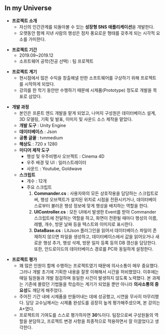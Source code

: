 ## In my Universe

+ **프로젝트 소개**
  + 자신의 인간관계를 되돌아볼 수 있는 **성장형 SNS 애플리케이션**을 개발한다.
  + 오랫동안 함께 지낸 사람의 행성은 점차 풍요로운 형태를 갖추게 되는 시각적 요소를 가미한다.
  
- **프로젝트 기간**
  - 2019.09~2019.12
  - 소프트웨어 공학(전공 선택) : 팀 프로젝트
  
+ **프로젝트 계기**
  + 현시점에서 많은 수익을 창출해낼 만한 소프트웨어를 구상하기 위해 프로젝트를 시작하게 되었다.
  + 강의를 한 학기 동안만 수행하기 때문에 시제품(Prototype) 정도로 개발을 목표로 삼았다.
  
- **개발 과정**
  - 본인은 프론트 엔드 개발을 맡게 되었고, 나머지 구성원은 데이터베이스 설계, 3D 모델링, 기획 및 발표, 이미지 및 사운드 소스 제작을 맡았다.
  - **개발 도구** : Unity Engine
  - **데이터베이스** : Json
  - **공통 글꼴** : tvnmedium
  - **해상도** : 720 x 1280
  - **미디어 제작 도구**
    - 행성 및 우주비행사 오브젝트 : Cinema 4D
    - 우주 배경 및 UI : 일러스트레이터
    - 사운드 : Youtube, Goldwave
  - **스크립트**
    - 개수 : 12개
    - 주요 스크립트
      1. **Commander.cs** : 사용자와의 모든 상호작용을 담당하는 스크립트로써, 행성 오브젝트가 설치된 위치로 시점을 전환시키거나, 데이터베이스로부터 불러온 행성 정보에 맞게 행성을 배치하는 역할을 한다.
      2. **UIController.cs** : 모든 UI에서 발생한 Event를 받아 Commander 스크립트에 전달하는 역할을 하고, 화면이 전환될 때마다 행성의 이름, 레벨, 개수, 방문 날짜 등을 텍스트와 이미지로 표시한다.
      3. **DataBase.cs** : LitJson 플러그인을 읽어서 데이터베이스 파일이 존재하지 않으면 파일을 생성하고, 데이터베이스에서 값을 읽어오거나 새로운 행성 추가, 행성 삭제, 방문 일자 등록 등의 DB 갱신을 담당한다. 또한, 안드로이드의 데이터베이스 경로를 PC와 동일하게 설정한다.
    
+ **프로젝트 평가**
  + 꽤 많은 인원이 함께 수행하는 프로젝트였기 때문에 의사소통이 매우 중요했다. 그러나 개발 초기에 기획한 내용을 잘못 이해해서 시간을 허비했었다. 이후에는 매일 팀원들과 개발 점검하며 동일한 사건이 발생하지 않도록 노력했다. 본 과제는 기존에 몰랐던 기법들을 학습하는 계기가 되었을 뿐만 아니라 **의사소통의 중요성**도 깨닫게 해주었다.
  + 주어진 기간 내에 시제품을 만들어내는 데에 성공했고, 시연을 무사히 마무리했다. 담당 교수님께서는 시제품 완성도를 굉장히 높게 평가해주셨으며, 본 강의는 A+였다.
  + 프로젝트의 기여도를 스스로 평가하자면 **30**%이다. 팀장으로써 구성원들의 역할을 분담하고, 프로젝트 변경 사항을 최종적으로 적용하면서 잘 이끌었다고 생각한다.
